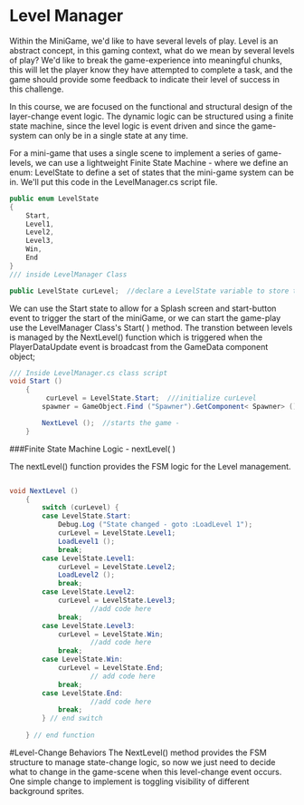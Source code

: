 
# Level Manager

Within the MiniGame, we'd like to have several levels of play. Level is an abstract concept, in this gaming context, what do we mean by several levels of play?  We'd like to break the game-experience into meaningful chunks, this will let the player know they have attempted to complete a task, and the game should provide some feedback to indicate their level of success in this challenge.

In this course, we are focused on the functional and structural design of the layer-change event logic.  The dynamic logic can be structured using a finite state machine, since the level logic is event driven and since the game-system can only be in a single state at any time.   

For a mini-game that uses a single scene to implement a series of game-levels, we can use a lightweight Finite State Machine - where we define an enum: LevelState to define a set of states that the mini-game system can be in.  We'll put this code in the LevelManager.cs script file.

```java
public enum LevelState
{
	Start,
	Level1,
	Level2,
	Level3,
	Win,
	End
}
/// inside LevelManager Class

public LevelState curLevel;  //declare a LevelState variable to store the active state

``` 

We can use the Start state to allow for a Splash screen and start-button event to trigger the start of the miniGame, or we can start the game-play use the LevelManager Class's Start( ) method.  The transtion between levels is managed by the NextLevel() function which is triggered when the PlayerDataUpdate event is broadcast from the GameData component object;

```java
/// Inside LevelManager.cs class script
void Start ()
	{
         curLevel = LevelState.Start;  ///initialize curLevel
		spawner = GameObject.Find ("Spawner").GetComponent< Spawner> ();

		NextLevel ();  //starts the game -
	}

```


###Finite State Machine Logic - nextLevel( )

The nextLevel() function provides the FSM logic for the Level management.

```java

void NextLevel ()
	{
		switch (curLevel) {
		case LevelState.Start:
			Debug.Log ("State changed - goto :LoadLevel 1");
			curLevel = LevelState.Level1;
			LoadLevel1 ();
			break;
		case LevelState.Level1:
			curLevel = LevelState.Level2;
			LoadLevel2 ();
			break;
		case LevelState.Level2:
			curLevel = LevelState.Level3;
             		//add code here
			break;
		case LevelState.Level3:
			curLevel = LevelState.Win;
             		//add code here
			break;
		case LevelState.Win:
			curLevel = LevelState.End;
            		// add code here
			break;
		case LevelState.End:
            		//add code here
			break;
		} // end switch
        
	} // end function

```

#Level-Change Behaviors
The NextLevel() method provides the FSM structure to manage state-change logic, so now we just need to decide what to change in the game-scene when this level-change event occurs. One simple change to implement is toggling visibility of different background sprites. 


